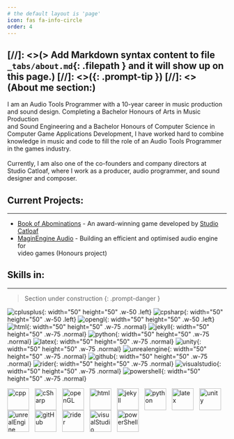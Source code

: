 ```yaml
---
# the default layout is 'page'
icon: fas fa-info-circle
order: 4
--- 
```

[//]: <>(> Add Markdown syntax content to file `_tabs/about.md`{: .filepath } and it will show up on this page.)
[//]: <>({: .prompt-tip })
[//]: <>(About me section:)
---
I am an Audio Tools Programmer with a 10-year career in music production <br>and sound design. Completing a Bachelor Honours of Arts in Music Production <br>and Sound Engineering and a Bachelor Honours of Computer Science in <br>Computer Game Applications Development, I have worked hard to combine <br>knowledge in music and code to fill the role of an Audio Tools Programmer <br>in the games industry.<br><br>Currently, I am also one of the co-founders and company directors at <br>Studio Catloaf, where I work as a producer, audio programmer, and sound <br>designer and composer.

## Current Projects:
---
- [Book of Abominations](https://www.eurogamer.net/uncovering-the-eldritch-horror-monster-collecting-rpg-book-of-abominations) - An award-winning game developed by [Studio Catloaf](https://x.com/StudioCatloaf)
- [MaginEngine Audio](https://github.com/JanHuss/maginEngineAudio) - Building an efficient and optimised audio engine for <br>video games (Honours project) 

<!-- markdownlint-restore -->
## Skills in:
---
> Section under construction
{: .prompt-danger }

![cplusplus](/assets/img/logos/cplusplus.png){: width="50" height="50" .w-50 .left}
![cpsharp](/assets/img/logos/csharp.png){: width="50" height="50" .w-50 .left}
![opengl](/assets/img/logos/opengl.png){: width="50" height="50" .w-50 .left}
![html](/assets/img/logos/html.png){: width="50" height="50" .w-75 .normal}
![jekyll](/assets/img/logos/jekyll.png){: width="50" height="50" .w-75 .normal}
![python](/assets/img/logos/python.png){: width="50" height="50" .w-75 .normal}
![latex](/assets/img/logos/latex.png){: width="50" height="50" .w-75 .normal}
![unity](/assets/img/logos/unity.png){: width="50" height="50" .w-75 .normal}
![unrealengine](/assets/img/logos/unrealengine.png){: width="50" height="50" .w-75 .normal}
![github](/assets/img/logos/github.png){: width="50" height="50" .w-75 .normal}
![rider](/assets/img/logos/rider.png){: width="50" height="50" .w-75 .normal}
![visualstudio](/assets/img/logos/visualstudio.png){: width="50" height="50" .w-75 .normal}
![powershell](/assets/img/logos/powershell.png){: width="50" height="50" .w-75 .normal}


<img align="left" alt="cpp" width="50px" style="padding-right:10px;"  src="https://cdn.jsdelivr.net/gh/devicons/devicon@latest/icons/cplusplus/cplusplus-original.svg" />
<img align="left" alt="cSharp" width="50px" style="padding-right:10px;" src="https://cdn.jsdelivr.net/gh/devicons/devicon@latest/icons/csharp/csharp-original.svg" />
<img align="left" alt="openGL" width="50px" style="padding-right:10px;" src="https://cdn.jsdelivr.net/gh/devicons/devicon@latest/icons/opengl/opengl-original.svg" />
<img align="left" alt="html" width="50px" style="padding-right:10px;"  src="https://cdn.jsdelivr.net/gh/devicons/devicon@latest/icons/html5/html5-original.svg" />
<img align="left" alt="jekyll" width="50px" style="padding-right:10px;" src="https://cdn.jsdelivr.net/gh/devicons/devicon@latest/icons/jekyll/jekyll-original.svg" />
<img align="left" alt="python" width="50px" style="padding-right:10px;" src="https://cdn.jsdelivr.net/gh/devicons/devicon@latest/icons/python/python-original.svg" />
<img align="left" alt="latex" width="50px" style="padding-right:10px;" src="https://cdn.jsdelivr.net/gh/devicons/devicon@latest/icons/latex/latex-original.svg" />
<img align="left" alt="unity" width="50px" style="padding-right:10px;"  src="https://cdn.jsdelivr.net/gh/devicons/devicon@latest/icons/unity/unity-original.svg" />
<img align="left" alt="unrealEngine" width="50px" style="padding-right:10px;" src="https://cdn.jsdelivr.net/gh/devicons/devicon@latest/icons/unrealengine/unrealengine-original.svg" />
<img align="left" alt="gitHub" width="50px" style="padding-right:10px;" src="https://cdn.jsdelivr.net/gh/devicons/devicon@latest/icons/github/github-original.svg" />
<img align="left" alt="rider" width="50px" style="padding-right:10px;" src="https://cdn.jsdelivr.net/gh/devicons/devicon@latest/icons/rider/rider-original.svg" />
<img align="left" alt="visualStudio" width="50px" style="padding-right:10px;"  src="https://cdn.jsdelivr.net/gh/devicons/devicon@latest/icons/visualstudio/visualstudio-original.svg" />
<img align="left" alt="powerShell" width="50px" style="padding-right:10px;"   src="https://cdn.jsdelivr.net/gh/devicons/devicon@latest/icons/powershell/powershell-original.svg" /><br>
